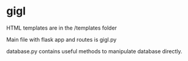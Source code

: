 # gigl

HTML templates are in the /templates folder 

Main file with flask app and routes is gigl.py

database.py contains useful methods to manipulate database directly. 
